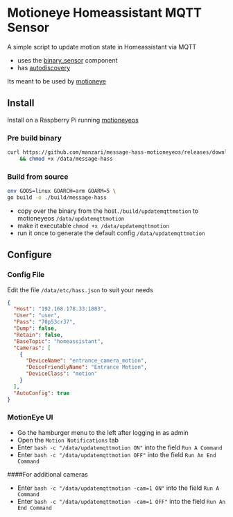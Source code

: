 # Motioneye Homeassistant MQTT Sensor
A simple script to update motion state in Homeassistant via MQTT
- uses the [binary_sensor](https://www.home-assistant.io/integrations/binary_sensor.mqtt/) component
- has [autodiscovery](https://www.home-assistant.io/docs/mqtt/discovery/)

Its meant to be used by [motioneye](https://github.com/ccrisan/motioneye) 

## Install
Install on a Raspberry Pi running [motioneyeos](https://github.com/ccrisan/motioneyeos)
### Pre build binary
```bash
curl https://github.com/manzari/message-hass-motioneyeos/releases/download/latest/message-hass --output /data/message-hass \
    && chmod +x /data/message-hass
```

### Build from source
```bash
env GOOS=linux GOARCH=arm GOARM=5 \
go build -o ./build/message-hass
```
- copy over the binary from the host`./build/updatemqttmotion` to motioneyeos `/data/updatemqttmotion`
- make it executable `chmod +x /data/updatemqttmotion`
- run it once to generate the default config `/data/updatemqttmotion`

## Configure
### Config File
Edit the file `/data/etc/hass.json` to suit your needs
```json
{
  "Host": "192.168.178.33:1883",
  "User": "user",
  "Pass": "70p53cr37",
  "Dump": false,
  "Retain": false,
  "BaseTopic": "homeassistant",
  "Cameras": [
    {
      "DeviceName": "entrance_camera_motion",
      "DeiceFriendlyName": "Entrance Motion",
      "DeviceClass": "motion"
    }
  ],
  "AutoConfig": true
}
```
### MotionEye UI
- Go the hamburger menu to the left after logging in as admin
- Open the `Motion Notifications` tab
- Enter `bash -c "/data/updatemqttmotion ON"` into the field `Run A Command`
- Enter `bash -c "/data/updatemqttmotion OFF"` into the field `Run An End Command`

####For additional cameras
- Enter `bash -c "/data/updatemqttmotion -cam=1 ON"` into the field `Run A Command`
- Enter `bash -c "/data/updatemqttmotion -cam=1 OFF"` into the field `Run An End Command`
